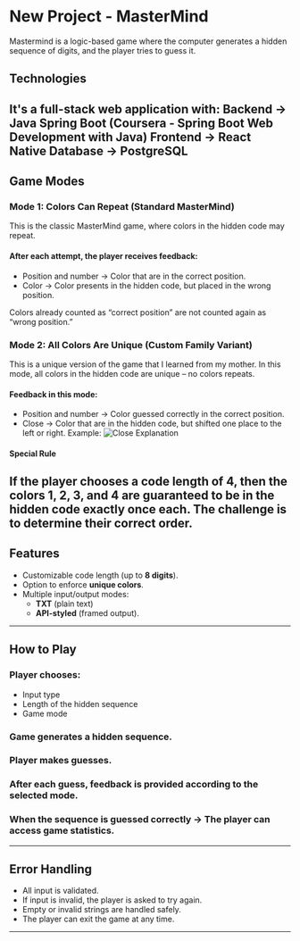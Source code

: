 # New Project - MasterMind
Mastermind is a logic-based game where the computer generates a hidden sequence of digits, and the player tries to guess it.  

## Technologies
It's a full-stack web application with:
    Backend → Java Spring Boot (Coursera - Spring Boot Web Development with Java)
    Frontend → React Native 
    Database → PostgreSQL 
---
## Game Modes

 ### Mode 1: Colors Can Repeat (Standard MasterMind)
 This is the classic MasterMind game, where colors in the hidden code may repeat.

 #### After each attempt, the player receives feedback:
 - Position and number → Color that are in the correct position.
 - Color → Color presents in the hidden code, but placed in the wrong position.

 Colors already counted as “correct position” are not counted again as “wrong position.”

 ### Mode 2: All Colors Are Unique (Custom Family Variant)
 This is a unique version of the game that I learned from my mother.
 In this mode, all colors in the hidden code are unique – no colors repeats.

 #### Feedback in this mode:
 - Position and number → Color guessed correctly in the correct position.
 - Close → Color that are in the hidden code, but shifted one place to the left or right.
    Example:
    ![Close Explanation](assets/close.png)

 #### Special Rule
 If the player chooses a code length of 4, then the colors 1, 2, 3, and 4 are guaranteed to be in the hidden code exactly once each.
 **The challenge is to determine their correct order.**
---
## Features
 - Customizable code length (up to **8 digits**).
 - Option to enforce **unique colors**.
 - Multiple input/output modes:
   - **TXT** (plain text)
   - **API-styled** (framed output).
---
## How to Play
 ### Player chooses:
 - Input type
 - Length of the hidden sequence
 - Game mode
 ### Game generates a hidden sequence.
 ### Player makes guesses.
 ### After each guess, feedback is provided according to the selected mode.
 ### When the sequence is guessed correctly → The player can access game statistics.
---
## Error Handling
 - All input is validated.
 - If input is invalid, the player is asked to try again.
 - Empty or invalid strings are handled safely.
 - The player can exit the game at any time.
---
